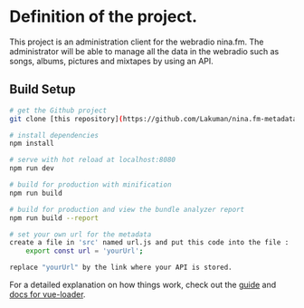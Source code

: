 
# Definition of the project.

This project is an administration client for the webradio nina.fm.
The administrator will be able to manage all the data in the webradio such as songs, albums, pictures and mixtapes by using an API.

## Build Setup

``` bash
# get the Github project 
git clone [this repository](https://github.com/Lakuman/nina.fm-metadata-front)

# install dependencies
npm install

# serve with hot reload at localhost:8080
npm run dev

# build for production with minification
npm run build

# build for production and view the bundle analyzer report
npm run build --report

# set your own url for the metadata
create a file in 'src' named url.js and put this code into the file :
	export const url = 'yourUrl';

replace "yourUrl" by the link where your API is stored.
```

For a detailed explanation on how things work, check out the [guide](http://vuejs-templates.github.io/webpack/) and [docs for vue-loader](http://vuejs.github.io/vue-loader).
